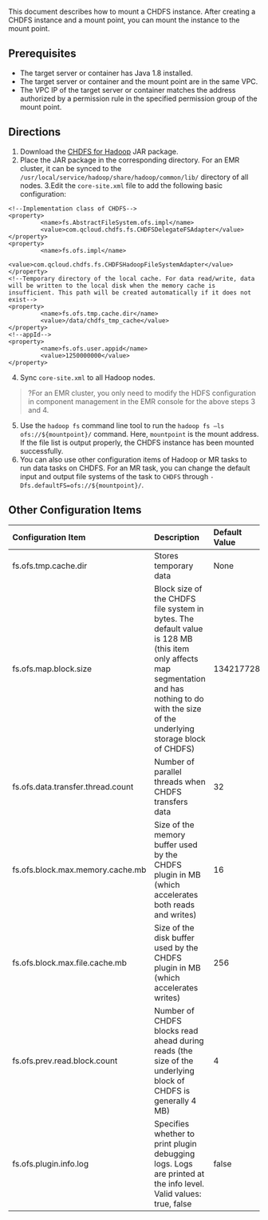 
This document describes how to mount a CHDFS instance. After creating a CHDFS instance and a mount point, you can mount the instance to the mount point.

## Prerequisites
- The target server or container has Java 1.8 installed.
- The target server or container and the mount point are in the same VPC.
- The VPC IP of the target server or container matches the address authorized by a permission rule in the specified permission group of the mount point.

## Directions
1. Download the [CHDFS for Hadoop](https://github.com/tencentyun/chdfs-hadoop-plugin) JAR package.
2.	Place the JAR package in the corresponding directory. For an EMR cluster, it can be synced to the `/usr/local/service/hadoop/share/hadoop/common/lib/` directory of all nodes.
3.Edit the `core-site.xml` file to add the following basic configuration:
```
<!--Implementation class of CHDFS-->
<property>
		 <name>fs.AbstractFileSystem.ofs.impl</name>
		 <value>com.qcloud.chdfs.fs.CHDFSDelegateFSAdapter</value>
</property>
<property>
		 <name>fs.ofs.impl</name>
		 <value>com.qcloud.chdfs.fs.CHDFSHadoopFileSystemAdapter</value>
</property>
<!--Temporary directory of the local cache. For data read/write, data will be written to the local disk when the memory cache is insufficient. This path will be created automatically if it does not exist-->
<property>
		 <name>fs.ofs.tmp.cache.dir</name>
		 <value>/data/chdfs_tmp_cache</value>
</property>
<!--appId-->      
<property>
		 <name>fs.ofs.user.appid</name>
		 <value>1250000000</value>
</property>
```
4.	Sync `core-site.xml` to all Hadoop nodes.
>?For an EMR cluster, you only need to modify the HDFS configuration in component management in the EMR console for the above steps 3 and 4.
5.	Use the `hadoop fs` command line tool to run the `hadoop fs –ls ofs://${mountpoint}/` command. Here, `mountpoint` is the mount address. If the file list is output properly, the CHDFS instance has been mounted successfully.
6.	You can also use other configuration items of Hadoop or MR tasks to run data tasks on CHDFS. For an MR task, you can change the default input and output file systems of the task to `CHDFS` through `-Dfs.defaultFS=ofs://${mountpoint}/`.

## Other Configuration Items

|        Configuration Item      |                             Description                             |  Default Value   | Required |
| :------------------------------| :----------------------------------------------------| :-------| :------ |
|       fs.ofs.tmp.cache.dir        |   Stores temporary data    |    None     |    Yes    |
|       fs.ofs.map.block.size       | Block size of the CHDFS file system in bytes. The default value is 128 MB (this item only affects map segmentation and has nothing to do with the size of the underlying storage block of CHDFS) | 134217728 |    No    |
| fs.ofs.data.transfer.thread.count |               Number of parallel threads when CHDFS transfers data                |    32     |    No    | 
| fs.ofs.block.max.memory.cache.mb  | Size of the memory buffer used by the CHDFS plugin in MB (which accelerates both reads and writes) |    16     |    No    |
|  fs.ofs.block.max.file.cache.mb   |  Size of the disk buffer used by the CHDFS plugin in MB (which accelerates writes)  |    256    |    No    |
|   fs.ofs.prev.read.block.count    | Number of CHDFS blocks read ahead during reads (the size of the underlying block of CHDFS is generally 4 MB)|     4     |    No    |
|      fs.ofs.plugin.info.log       |          Specifies whether to print plugin debugging logs. Logs are printed at the info level. Valid values: true, false |   false   |    No    |


